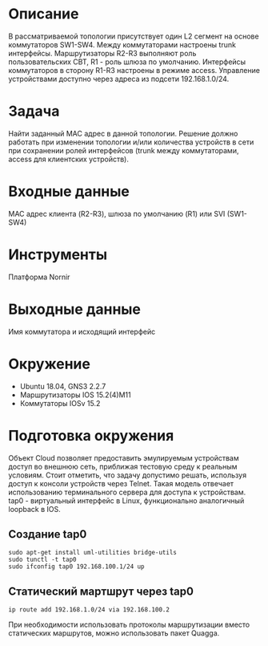 # Описание
В рассматриваемой топологии присутствует один L2 сегмент на основе коммутаторов SW1-SW4. Между коммутаторами настроены trunk интерфейсы. Маршрутизаторы R2-R3 выполняют роль пользовательских СВТ, R1 - роль шлюза по умолчанию. Интерфейсы коммутаторов в сторону R1-R3 настроены в режиме access. Управление устройствами доступно через адреса из подсети 192.168.1.0/24.

# Задача
Найти заданный MAC адрес в данной топологии. Решение должно работать при изменении топологии и/или количества устройств в сети при сохранении ролей интерфейсов (trunk между коммутаторами, access для клиентских устройств).

# Входные данные
MAC адрес клиента (R2-R3), шлюза по умолчанию (R1) или SVI (SW1-SW4)

# Инструменты
Платформа Nornir

# Выходные данные
Имя коммутатора и исходящий интерфейс

# Окружение
* Ubuntu 18.04, GNS3 2.2.7
* Маршрутизаторы IOS 15.2(4)M11
* Коммутаторы IOSv 15.2

# Подготовка окружения
Объект Cloud позволяет предоставить эмулируемым устройствам доступ во внешнюю сеть, приближая тестовую среду к реальным условиям. Стоит отметить, что задачу допустимо решать, используя доступ к консоли устройств через Telnet. Такая модель отвечает использованию терминального сервера для доступа к устройствам. tap0 - виртуальный интерфейс в Linux, функционально аналогичный loopback в IOS.

## Создание tap0
``` shell
sudo apt-get install uml-utilities bridge-utils
sudo tunctl -t tap0
sudo ifconfig tap0 192.168.100.1/24 up
```

## Статический мартшрут через tap0
``` shell
ip route add 192.168.1.0/24 via 192.168.100.2
```

При необходимости использовать протоколы маршрутизации вместо статических маршрутов, можно использовать пакет Quagga.
